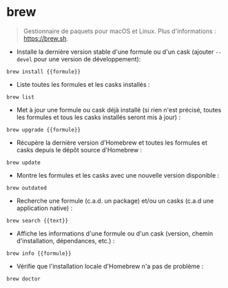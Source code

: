 # brew

> Gestionnaire de paquets pour macOS et Linux.
> Plus d'informations : <https://brew.sh>.

- Installe la dernière version stable d'une formule ou d'un cask (ajouter `--devel` pour une version de développement):

`brew install {{formule}}`

- Liste toutes les formules et les casks installés :

`brew list`

- Met à jour une formule ou cask déjà installé (si rien n'est précisé, toutes les formules et tous les casks installés seront mis à jour) :

`brew upgrade {{formule}}`

- Récupère la dernière version d'Homebrew et toutes les formules et casks depuis le dépôt source d'Homebrew :

`brew update`

- Montre les formules et les casks avec une nouvelle version disponible :

`brew outdated`

- Recherche une formule (c.a.d. un package) et/ou un casks (c.a.d une application native) :

`brew search {{text}}`

- Affiche les informations d'une formule ou d'un cask (version, chemin d'installation, dépendances, etc.) :

`brew info {{formule}}`

- Vérifie que l'installation locale d'Homebrew n'a pas de problème :

`brew doctor`
